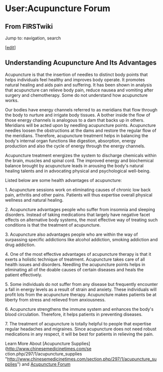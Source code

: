 # User:Acupuncture Forum

## From FIRSTwiki

Jump to: navigation, search

[[edit](/index.php?title=User:Acupuncture_Forum&action=edit&section=1 "Edit
section: Understanding Acupuncture And Its Advantages")]

## Understanding Acupuncture And Its Advantages

Acupuncture is that the insertion of needles to distinct body points that helps individuals feel healthy and improves body operate. It promotes natural healing and aids pain and suffering. It has been shown in analysis that acupuncture can relieve body pain, reduce nausea and vomiting after surgery and chemotherapy. Some do not understand how acupuncture works.

Our bodies have energy channels referred to as meridians that flow through the body to nurture and irrigate body tissues. A bother inside the flow of those energy channels is analogous to a dam that backs up in others. Meridians will be acted upon by needling acupuncture points. Acupuncture needles loosen the obstructions at the dams and restore the regular flow of the meridians. Therefore, acupuncture treatment helps in balancing the body's internal organ functions like digestion, absorption, energy production and also the cycle of energy through the energy channels.

Acupuncture treatment energizes the system to discharge chemicals within the brain, muscles and spinal cord. The improved energy and biochemical balance brought by acupuncture leads in arousing the body's natural healing talents and in advocating physical and psychological well-being.

Listed below are some health advantages of acupuncture:

1\. Acupuncture sessions work on eliminating causes of chronic low back pain, arthritis and other pains. Patients will thus expertise overall physical wellness and natural healing.

2\. Acupuncture advantages people who suffer from insomnia and sleeping disorders. Instead of taking medications that largely have negative facet effects on alternative body systems, the most effective way of treating such conditions is that the treatment of acupuncture.

3\. Acupuncture also advantages people who are within the way of surpassing specific addictions like alcohol addiction, smoking addiction and drug addiction.

4\. One of the most effective advantages of acupuncture therapy is that it exerts a holistic technique of treatment. Acupuncture takes care of all health issues and disorders. Needling the acupuncture points helps in eliminating all of the doable causes of certain diseases and heals the patient effectively.

5\. Some individuals do not suffer from any disease but frequently encounter a fall in energy levels as a result of strain and anxiety. These individuals will profit lots from the acupuncture therapy. Acupuncture makes patients be at liberty from stress and relieved from anxiousness.

6\. Acupuncture strengthens the immune system and enhances the body's blood circulation. Therefore, it helps patients in preventing diseases.

7\. The treatment of acupuncture is totally helpful to people that expertise regular headaches and migraines. Since acupuncture does not need robust medications in any respect, it will be best for patients in relieving the pain.

Learn More About [Acupuncture Supplies](http://www.chinesemedicinetimes.com/se
ction.php/297/1/acupuncture_supplies "http://www.chinesemedicinetimes.com/section.php/297/1/acupuncture_supplies") and [Acupuncture Forum](http://www.chinesemedicinetimes.com/forum/forum.php "http://www.chinesemedicinetimes.com/forum/forum.php")
